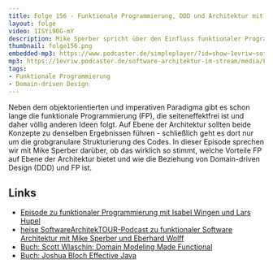 ```yaml
---
title: Folge 156 - Funktionale Programmierung, DDD und Architektur mit Mike Sperber
layout: folge
video: 1ISYi90G-mY
description: Mike Sperber spricht über den Einfluss funktionaler Programmierung auf Architektur und Domain-driven Design (DDD)
thumbnail: folge156.png
embedded-mp3: https://www.podcaster.de/simpleplayer/?id=show~1evriw~software-architektur-im-stream~pod-0346b3c1ffbfe78de753ec081&v=1678874468
mp3: https://1evriw.podcaster.de/software-architektur-im-stream/media/Funktionale_Programmierung-_DDD_und_Architektur_mit_Mike_Sperber.mp3
tags:
- Funktionale Programmierung
- Domain-driven Design
---
```


<!-- peertube: PeerTube URL -->

Neben dem objektorientierten und imperativen Paradigma gibt es schon
lange die funktionale Programmierung (FP), die seiteneffektfrei ist
und daher völlig anderen Ideen folgt. Auf Ebene der Architektur
sollten beide Konzepte zu denselben Ergebnissen führen - schließlich
geht es dort nur um die grobgranulare Strukturierung des Codes. In
dieser Episode sprechen wir mit Mike Sperber darüber, ob das wirklich
so stimmt, welche Vorteile FP auf Ebene der Architektur bietet und wie
die Beziehung von Domain-driven Design (DDD) und FP ist.

## Links

- [Episode zu funktionaler Programmierung mit Isabel Wingen und Lars Hupel](https://software-architektur.tv/2021/10/29/folge89.html)
- [heise SoftwareArchitekTOUR-Podcast zu funktionaler Software
Architektur mit Mike Sperber und Eberhard Wolff](https://www.heise.de/blog/Episode-69-Funktionale-Softwarearchitektur-mit-Michael-Sperber-4656125.html)
- [Buch: Scott Wlaschin: Domain Modeling Made Functional](https://amzn.to/3LkvUFP)
- [Buch: Joshua Bloch Effective Java](https://amzn.to/3JjQ9Rj)
